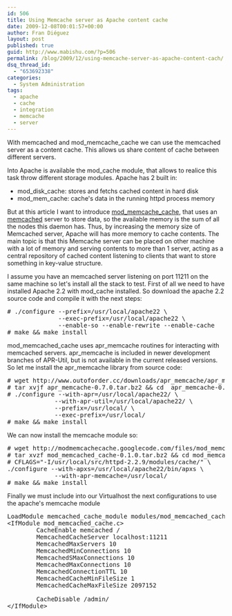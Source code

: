 ```yaml
---
id: 506
title: Using Memcache server as Apache content cache
date: 2009-12-08T00:01:57+00:00
author: Fran Diéguez
layout: post
published: true
guid: http://www.mabishu.com/?p=506
permalink: /blog/2009/12/using-memcache-server-as-apache-content-cach/
dsq_thread_id:
  - "653692338"
categories:
  - System Administration
tags:
  - apache
  - cache
  - integration
  - memcache
  - server
---
```

With memcached and mod_memcache_cache we can use the memcached server as a content cache. This allows us share content of cache between different servers.

Into Apache is available the mod_cache module, that allows to realice this task throw different storage modules. Apache has 2 built in:
<ul>
	<li>mod_disk_cache: stores and fetchs cached content in hard disk</li>
	<li>mod_mem_cache: cache's data in the running httpd process memory</li>
</ul>
But at this article I want to introduce <a title="Google Code - mod_memcache_cache" href="http://code.google.com/p/modmemcachecache/">mod_memcache_cache</a>, that uses an <a title="Memcache web site" href="http://memcached.org/">memcached</a> server to store data, so the available memory is the sum of all the nodes this daemon has. Thus, by increasing the memory size of Memcached server, Apache will has more memory to cache contents. The main topic is that this Memcache server can be placed on other machine with a lot of memory and serving contents to more than 1 server, acting as a central repository of cached content listening to clients that want to store something in key-value structure.

I assume you have an memcached server listening on port 11211 on the same machine so let's install all the stack to test. First of all we need to have installed Apache 2.2 with mod_cache installed. So download the apache 2.2 source code and compile it with the next steps:
<pre># ./configure --prefix=/usr/local/apache22 \
              --exec-prefix=/usr/local/apache22 \
              --enable-so --enable-rewrite --enable-cache
# make &amp;&amp; make install</pre>
mod_memcached_cache uses apr_memcache routines for interacting with memcached servers. apr_memcache is included in newer development branches of APR-Util, but is not available in the current released versions. So let me install the apr_memcache library from source code:
<pre># wget http://www.outoforder.cc/downloads/apr_memcache/apr_memcache-0.7.0.tar.bz2
# tar xvjf apr_memcache-0.7.0.tar.bz2 && cd  apr_memcache-0.7.0/
# ./configure --with-apr=/usr/local/apache22/ \
             --with-apr-util=/usr/local/apache22/ \
             --prefix=/usr/local/ \
             --exec-prefix=/usr/local/
# make &amp;&amp; make install</pre>
We can now install the memcache module so:
<pre># wget http://modmemcachecache.googlecode.com/files/mod_memcached_cache-0.1.0.tar.bz2
# tar xvzf mod_memcached_cache-0.1.0.tar.bz2 && cd mod_memcached_cache-0.1.0
# CFLAGS="-I/usr/local/src/httpd-2.2.9/modules/cache/" \
./configure --with-apxs=/usr/local/apache22/bin/apxs \
             --with-apr-memcache=/usr/local/
# make &amp;&amp; make install</pre>
Finally we must include into our Virtualhost the next configurations to use the apache's memcache module
<pre>LoadModule memcached_cache_module modules/mod_memcached_cache.so
&lt;IfModule mod_memcached_cache.c>
        CacheEnable memcached /
        MemcachedCacheServer localhost:11211
        MemcachedMaxServers 10
        MemcachedMinConnections 10
        MemcachedSMaxConnections 10
        MemcachedMaxConnections 10
        MemcachedConnectionTTL 10
        MemcachedCacheMinFileSize 1
        MemcachedCacheMaxFileSize 2097152

        CacheDisable /admin/
&lt;/IfModule></pre>
